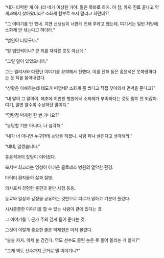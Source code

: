 “내가 타락한 게 아니라 네가 이상한 거야. 말은 똑바로 하자. 아 참, 아까 진료 끝나고 약제과에서 찾아왔더라? 소화제 함부로 쓰지 말라고 하던데?”

“그 이야기를 안 했네. 지연 선생님이 너한테 전해 주라고 했는데. 여기서는 일반 처방에 소화제 안 섞는다고 하더라.”

“범인이 너였구나.”

“뭔 범인씩이나? 큰 죄를 저지른 것도 아닌데.”

“그럴 일이 있었으니까.”

그는 멜리사와 다퉜던 이야기를 요약해서 전했다. 이를 전해 들은 홍윤석은 못마땅하다는 듯 턱을 쓸어내렸다.

“상황은 이해하는데 태도가 띠껍네? 소화제 좀 썼다고 직접 찾아와서 면박을 준다고?”

“내 말이 그 말이야. 애초에 이만한 병원에서 소화제가 부족하다는 것도 말이 안 되잖아. 여기, 알면 알수록 수상하단 말이지.”

“명탐정 박재현 한 번 가나요?”

“농담할 기분 아니다. 나 심각해.”

“내가 너 아니면 누구한테 농담을 하겠니. 사람 하나 살린다고 생각해라.”

“네네, 알겠습니다.”

홍윤석과의 잡담이 이어졌다.

북서부 최고라는 명성이 아까운 클로레스 병원의 열악한 환경.

아이티 환자들의 삶과 질병.

의사로서 경험한 불편과 불만 사항 등등.

동료와 일상과 감정을 공유하는 것만으로 피로가 덜하고 기분이 풀렸다.

시시콜콜한 이야기를 할 수 있는 사람이 곁에 있다는 것.

그 이야기를 누군가 주의 깊게 들어 준다는 것.

그것이 이렇게 중요한 줄은 박재현은 미처 몰랐다.

“슬슬 자자. 이제 눈 감긴다. 역도 선수도 졸린 눈은 못 들어 올리는 거 알지?”

“그게 역도 선수까지 근거로 댈 이야기냐?”